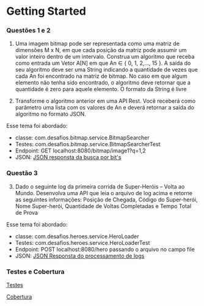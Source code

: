 # Getting Started

### Questões 1 e 2

1) Uma imagem bitmap pode ser representada como uma matriz de dimensões
M x N, em que cada posição da matriz pode assumir um valor inteiro dentro de
um intervalo. Construa um algoritmo que receba como entrada um Vetor A[N]
em que An
∈ { 0, 1, 2,..., 15 }. A saída do seu algoritmo deve ser uma String
indicando a quantidade de vezes que cada An foi encontrado na matriz de
bitmap. No caso em que algum elemento não tenha sido encontrado, o
algoritmo deve retornar que a quantidade é zero para aquele elemento. O
formato da String é livre

2) Transforme o algoritmo anterior em uma API Rest. Você receberá como
parâmetro uma lista com os valores de An e deverá retornar a saída do
algoritmo no formato JSON.

Esse tema foi abordado:
* classe: com.desafios.bitmap.service.BitmapSearcher
* Testes: com.desafios.bitmap.service.BitmapSearcherTest
* Endpoint: GET localhost:8080/bitmap/image1?q=1,2
* JSON: [JSON responsta da busca por bit's](https://github.com/zdesafios/cognizant/blob/master/doc/bitmap.response.json)


### Questão 3

3) Dado o seguinte log da primeira corrida de Super-Heróis – Volta ao Mundo.
Desenvolva uma API que leia o arquivo de log acima e retorne as seguintes
informações:
Posição de Chegada, Código do Super-herói, Nome Super-herói, Quantidade de
Voltas Completadas e Tempo Total de Prova

Esse tema foi abordado:
* classe: com.desafios.heroes.service.HeroLoader
* Testes: com.desafios.heroes.service.HeroLoaderTest
* Endpoint: POST localhost:8080/hero passando o arquivo no campo file
* JSON: [JSON Responsta do processamento de logs](https://github.com/zdesafios/cognizant/blob/master/doc/hero.response.json)



### Testes e Cobertura

[Testes](https://github.com/zdesafios/cognizant/blob/master/doc/Testes-Unitarios.png)

[Cobertura](https://github.com/zdesafios/cognizant/blob/master/doc/Cobertura.png)

